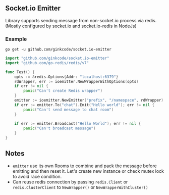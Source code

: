 ## Socket.io Emitter

Library supports sending message from non-socket.io process via redis. (Mostly configured by socket.io and socket.io-redis in NodeJs)

### Example
`go get -u github.com/ginkcode/socket.io-emitter`

```.go
import "github.com/ginkcode/socket.io-emitter"
import "github.com/go-redis/redis/v7"

func Test() {
    opts := &redis.Options{Addr: "localhost:6379"}
    rdWrapper, err := ioemitter.NewWrapperWithOptions(opts)
    if err != nil {
        panic("Can't create Redis wrapper")
    }
    emitter := ioemitter.NewEmitter("prefix", "/namespace", rdWrapper)
    if err := emitter.To("chat").Emit("Hello world"); err != nil {
        panic("Can't send message to chat room")
    }
    
    if err := emitter.Broadcast("Hello World"); err != nil {
        panic("Can't broadcast message")
    }
}

```

## Notes

- `emitter` use its own Rooms to combine and pack the message before emitting and then reset it.
Let's create new instance or check mutex lock to avoid race condition.
- Can reuse redis connection by passing `redis.Client` or `redis.ClusterClient` to `NewWrapper()` or `NewWrapperWithCluster()`
